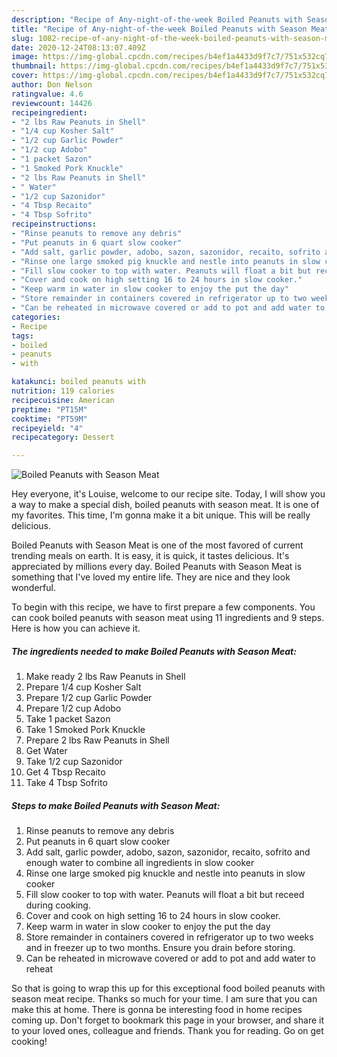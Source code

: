 ```yaml
---
description: "Recipe of Any-night-of-the-week Boiled Peanuts with Season Meat"
title: "Recipe of Any-night-of-the-week Boiled Peanuts with Season Meat"
slug: 1082-recipe-of-any-night-of-the-week-boiled-peanuts-with-season-meat
date: 2020-12-24T08:13:07.409Z
image: https://img-global.cpcdn.com/recipes/b4ef1a4433d9f7c7/751x532cq70/boiled-peanuts-with-season-meat-recipe-main-photo.jpg
thumbnail: https://img-global.cpcdn.com/recipes/b4ef1a4433d9f7c7/751x532cq70/boiled-peanuts-with-season-meat-recipe-main-photo.jpg
cover: https://img-global.cpcdn.com/recipes/b4ef1a4433d9f7c7/751x532cq70/boiled-peanuts-with-season-meat-recipe-main-photo.jpg
author: Don Nelson
ratingvalue: 4.6
reviewcount: 14426
recipeingredient:
- "2 lbs Raw Peanuts in Shell"
- "1/4 cup Kosher Salt"
- "1/2 cup Garlic Powder"
- "1/2 cup Adobo"
- "1 packet Sazon"
- "1 Smoked Pork Knuckle"
- "2 lbs Raw Peanuts in Shell"
- " Water"
- "1/2 cup Sazonidor"
- "4 Tbsp Recaito"
- "4 Tbsp Sofrito"
recipeinstructions:
- "Rinse peanuts to remove any debris"
- "Put peanuts in 6 quart slow cooker"
- "Add salt, garlic powder, adobo, sazon, sazonidor, recaito, sofrito and enough water to combine all ingredients in slow cooker"
- "Rinse one large smoked pig knuckle and nestle into peanuts in slow cooker"
- "Fill slow cooker to top with water. Peanuts will float a bit but receed during cooking."
- "Cover and cook on high setting 16 to 24 hours in slow cooker."
- "Keep warm in water in slow cooker to enjoy the put the day"
- "Store remainder in containers covered in refrigerator up to two weeks and in freezer up to two months. Ensure you drain before storing."
- "Can be reheated in microwave covered or add to pot and add water to reheat"
categories:
- Recipe
tags:
- boiled
- peanuts
- with

katakunci: boiled peanuts with 
nutrition: 119 calories
recipecuisine: American
preptime: "PT15M"
cooktime: "PT59M"
recipeyield: "4"
recipecategory: Dessert

---
```



![Boiled Peanuts with Season Meat](https://img-global.cpcdn.com/recipes/b4ef1a4433d9f7c7/751x532cq70/boiled-peanuts-with-season-meat-recipe-main-photo.jpg)

Hey everyone, it's Louise, welcome to our recipe site. Today, I will show you a way to make a special dish, boiled peanuts with season meat. It is one of my favorites. This time, I'm gonna make it a bit unique. This will be really delicious.



Boiled Peanuts with Season Meat is one of the most favored of current trending meals on earth. It is easy, it is quick, it tastes delicious. It's appreciated by millions every day. Boiled Peanuts with Season Meat is something that I've loved my entire life. They are nice and they look wonderful.


To begin with this recipe, we have to first prepare a few components. You can cook boiled peanuts with season meat using 11 ingredients and 9 steps. Here is how you can achieve it.

<!--inarticleads1-->

##### The ingredients needed to make Boiled Peanuts with Season Meat:

1. Make ready 2 lbs Raw Peanuts in Shell
1. Prepare 1/4 cup Kosher Salt
1. Prepare 1/2 cup Garlic Powder
1. Prepare 1/2 cup Adobo
1. Take 1 packet Sazon
1. Take 1 Smoked Pork Knuckle
1. Prepare 2 lbs Raw Peanuts in Shell
1. Get  Water
1. Take 1/2 cup Sazonidor
1. Get 4 Tbsp Recaito
1. Take 4 Tbsp Sofrito




<!--inarticleads2-->

##### Steps to make Boiled Peanuts with Season Meat:

1. Rinse peanuts to remove any debris
1. Put peanuts in 6 quart slow cooker
1. Add salt, garlic powder, adobo, sazon, sazonidor, recaito, sofrito and enough water to combine all ingredients in slow cooker
1. Rinse one large smoked pig knuckle and nestle into peanuts in slow cooker
1. Fill slow cooker to top with water. Peanuts will float a bit but receed during cooking.
1. Cover and cook on high setting 16 to 24 hours in slow cooker.
1. Keep warm in water in slow cooker to enjoy the put the day
1. Store remainder in containers covered in refrigerator up to two weeks and in freezer up to two months. Ensure you drain before storing.
1. Can be reheated in microwave covered or add to pot and add water to reheat




So that is going to wrap this up for this exceptional food boiled peanuts with season meat recipe. Thanks so much for your time. I am sure that you can make this at home. There is gonna be interesting food in home recipes coming up. Don't forget to bookmark this page in your browser, and share it to your loved ones, colleague and friends. Thank you for reading. Go on get cooking!
